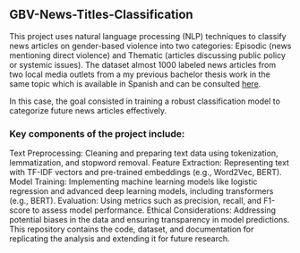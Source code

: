 ## GBV-News-Titles-Classification

This project uses natural language processing (NLP) techniques to classify news articles on gender-based violence into two categories: Episodic (news mentioning direct violence) and Thematic (articles discussing public policy or systemic issues). The dataset almost 1000 labeled news articles from two local media outlets from a my previous bachelor thesis work in the same topic which is available in Spanish and can be consulted [here](https://anuario.coneicc.org.mx/index.php/anuarioconeicc/article/view/633/349). 

In this case, the goal consisted in training a robust classification model to categorize future news articles effectively.


### Key components of the project include:

Text Preprocessing: Cleaning and preparing text data using tokenization, lemmatization, and stopword removal.
Feature Extraction: Representing text with TF-IDF vectors and pre-trained embeddings (e.g., Word2Vec, BERT).
Model Training: Implementing machine learning models like logistic regression and advanced deep learning models, including transformers (e.g., BERT).
Evaluation: Using metrics such as precision, recall, and F1-score to assess model performance.
Ethical Considerations: Addressing potential biases in the data and ensuring transparency in model predictions.
This repository contains the code, dataset, and documentation for replicating the analysis and extending it for future research.

